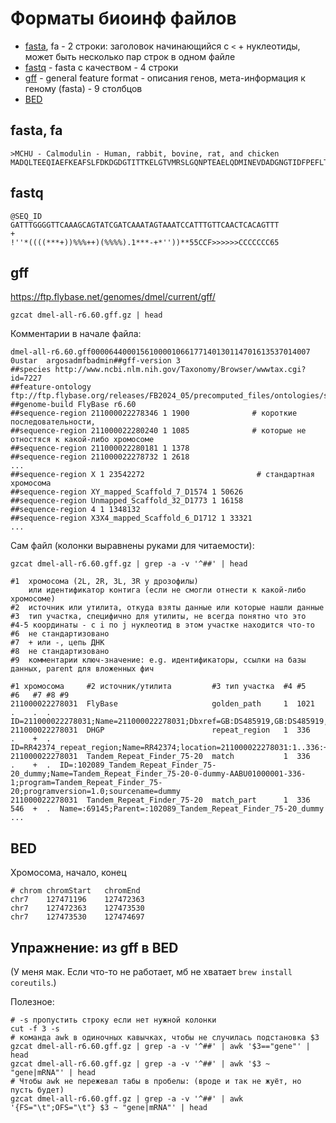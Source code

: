 # Форматы биоинф файлов

- [fasta](https://en.wikipedia.org/wiki/FASTA_format), fa - 2 строки: заголовок начинающийся с `<` + нуклеотиды, может быть несколько пар строк в одном файле
- [fastq](https://en.wikipedia.org/wiki/FASTQ_format) - fasta с качеством - 4 строки
- [gff](https://en.wikipedia.org/wiki/General_feature_format) - general feature format - описания генов, мета-информация к геному (fasta) - 9 столбцов
- [BED](https://en.wikipedia.org/wiki/BED_(file_format))

## fasta, fa
```
>MCHU - Calmodulin - Human, rabbit, bovine, rat, and chicken
MADQLTEEQIAEFKEAFSLFDKDGDGTITTKELGTVMRSLGQNPTEAELQDMINEVDADGNGTIDFPEFLTMMARKMKDTDSEEEIREAFRVFDKDGNGYISAAELRHVMTNLGEKLTDEEVDEMIREADIDGDGQVNYEEFVQMMTAK*
```

## fastq
```
@SEQ_ID
GATTTGGGGTTCAAAGCAGTATCGATCAAATAGTAAATCCATTTGTTCAACTCACAGTTT
+
!''*((((***+))%%%++)(%%%%).1***-+*''))**55CCF>>>>>>CCCCCCC65
```

## gff
https://ftp.flybase.net/genomes/dmel/current/gff/

```
gzcat dmel-all-r6.60.gff.gz | head
```

Комментарии в начале файла:
```
dmel-all-r6.60.gff0000644000156100001066177140130114701613537014007 0ustar  argosadmfbadmin##gff-version 3
##species http://www.ncbi.nlm.nih.gov/Taxonomy/Browser/wwwtax.cgi?id=7227
##feature-ontology ftp://ftp.flybase.org/releases/FB2024_05/precomputed_files/ontologies/so.obo.gz
##genome-build FlyBase r6.60
##sequence-region 211000022278346 1 1900              # короткие последовательности,
##sequence-region 211000022280240 1 1085              # которые не отностяся к какой-либо хромосоме
##sequence-region 211000022280181 1 1378
##sequence-region 211000022278732 1 2618
...
##sequence-region X 1 23542272                         # стандартная хромосома
##sequence-region XY_mapped_Scaffold_7_D1574 1 50626
##sequence-region Unmapped_Scaffold_32_D1773 1 16158
##sequence-region 4 1 1348132
##sequence-region X3X4_mapped_Scaffold_6_D1712 1 33321
...
```

Сам файл (колонки выравнены руками для читаемости):

```
gzcat dmel-all-r6.60.gff.gz | grep -a -v '^##' | head
```

```
#1  хромосома (2L, 2R, 3L, 3R у дрозофилы)
    или идентификатор контига (если не смогли отнести к какой-либо хромосоме)
#2  источник или утилита, откуда взяты данные или которые нашли данные
#3  тип участка, специфично для утилиты, не всегда понятно что это
#4-5 координаты - с i по j нуклеотид в этом участке находится что-то
#6  не стандартизовано
#7  + или -, цепь ДНК
#8  не стандартизовано
#9  комментарии ключ-значение: e.g. идентификаторы, ссылки на базы данных, parent для вложенных фич

#1 хромосома     #2 источник/утилита         #3 тип участка  #4 #5    #6   #7 #8 #9
211000022278031  FlyBase                     golden_path     1  1021  .	   .  .  ID=211000022278031;Name=211000022278031;Dbxref=GB:DS485919,GB:DS485919,REFSEQ:NW_001847208
211000022278031  DHGP                        repeat_region   1  336   .	   +  .  ID=RR42374_repeat_region;Name=RR42374;location=211000022278031:1..336:+
211000022278031  Tandem_Repeat_Finder_75-20  match           1  336   .	   +  .  ID=:102089_Tandem_Repeat_Finder_75-20_dummy;Name=Tandem_Repeat_Finder_75-20-0-dummy-AABU01000001-336-1;program=Tandem_Repeat_Finder_75-20;programversion=1.0;sourcename=dummy
211000022278031  Tandem_Repeat_Finder_75-20  match_part      1  336   546  +  .  Name=:69145;Parent=:102089_Tandem_Repeat_Finder_75-20_dummy
...
```

## BED
Хромосома, начало, конец

```
# chrom chromStart   chromEnd
chr7    127471196    127472363
chr7    127472363    127473530
chr7    127473530    127474697
```

## Упражнение: из gff в BED
(У меня мак. Если что-то не работает, мб не хватает `brew install coreutils`.)

Полезное:
```
# -s пропустить строку если нет нужной колонки
cut -f 3 -s
# команда awk в одиночных кавычках, чтобы не случилась подстановка $3
gzcat dmel-all-r6.60.gff.gz | grep -a -v '^##' | awk '$3=="gene"' | head
gzcat dmel-all-r6.60.gff.gz | grep -a -v '^##' | awk '$3 ~ "gene|mRNA"' | head
# Чтобы awk не пережевал табы в пробелы: (вроде и так не жуёт, но пусть будет)
gzcat dmel-all-r6.60.gff.gz | grep -a -v '^##' | awk '{FS="\t";OFS="\t"} $3 ~ "gene|mRNA"' | head
```

